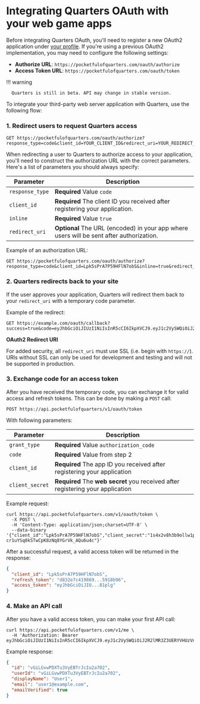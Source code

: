 # Integrating Quarters OAuth with your web game apps

Before integrating Quarters OAuth, you'll need to register a new OAuth2 application under [your profile](https://pocketfulofquarters.com/apps/new). If you're using a previous OAuth2 implementation, you may need to configure the following settings:

* **Authorize URL**: `https://pocketfulofquarters.com/oauth/authorize`
* **Access Token URL**: `https://pocketfulofquarters.com/oauth/token`

!!! warning

      Quarters is still in beta. API may change in stable version.

To integrate your third-party web server application with Quarters, use the following flow:

### 1. Redirect users to request Quarters access

```CURL
GET https://pocketfulofquarters.com/oauth/authorize?response_type=code&client_id=YOUR_CLIENT_ID&redirect_uri=YOUR_REDIRECT_URL&inline=true
```

When redirecting a user to Quarters to authorize access to your application, you'll need to construct the authorization URL with the correct parameters. Here's a list of parameters you should always specify:

| Parameter       | Description                                                                              |
| --------------- | ---------------------------------------------------------------------------------------- |
| `response_type` | **Required** Value `code`                                                                |
| `client_id`     | **Required** The client ID you received after registering your application.              |
| `inline`        | **Required** Value `true`                                                                |
| `redirect_uri`  | **Optional** The URL (encoded) in your app where users will be sent after authorization. |

Example of an authorization URL:

```CURL
GET https://pocketfulofquarters.com/oauth/authorize?response_type=code&client_id=Lpk5sPrA7P59HFlN7obS&inline=true&redirect_uri=https%3A%2F%2Fexample.com%2Foauth%2Fcallback
```

### 2. Quarters redirects back to your site

If the user approves your application, Quarters will redirect them back to your `redirect_uri` with a temporary code parameter.

Example of the redirect:

```CURL
GET https://example.com/oauth/callback?success=true&code=eyJhbGciOiJIUzI1NiIsInR5cCI6IkpXVCJ9.eyJ1c2VySWQiOiJ2R2lMR3Z3UERYVHUzVnlFQlRySmNJdTJhNzAyIiwicmFuZG9tIjoiNmFkODI2ZjAtZDY1ZS0xMWU3LTg3Y2UtZjEyMTk1M2I0ZWQxIiwiYXBwSWQiOiJMcGs1c1ByQTdQNTlIRmxON29iUyIsInRva2VuVHlwZSI6Imp3dDphdXRob3JpemF0aW9uX2NvZGUiLCJpYXQiOjE1MTIxMDg2NjYsImV4cCI6MTUxMjEwODcyNn0.Pwl3Mt_RN5Qut5VpCshP32FkZ_lES84PrDnzIGDG8J0
```

**OAuth2 Redirect URI**

For added security, all `redirect_uri` must use SSL (i.e. begin with `https://`). URIs without SSL can only be used for development and testing and will not be supported in production.

### 3. Exchange code for an access token

After you have received the temporary code, you can exchange it for valid access and refresh tokens. This can be done by making a `POST` call:

```CURL
POST https://api.pocketfulofquarters/v1/oauth/token
```

With following parameters:

| Parameter       | Description                                                                     |
| --------------- | ------------------------------------------------------------------------------- |
| `grant_type`    | **Required** Value `authorization_code`                                         |
| `code`          | **Required** Value from step 2                                                  |
| `client_id`     | **Required** The app ID you received after registering your application         |
| `client_secret` | **Required** The **web secret** you received after registering your application |

Example request:

```CURL
curl https://api.pocketfulofquarters.com/v1/oauth/token \
  -X POST \
  -H 'Content-Type: application/json;charset=UTF-8' \
  --data-binary '{"client_id":"Lpk5sPrA7P59HFlN7obS","client_secret":"1s4x2v8h3b9ollw1pt2afj8knheamvmvv","grant_type":"authorization_code","code":"eyJhbGciOiJIUzI1NiIsInR5cCI6IkpXVCJ9.eyJ1c2VySWQiOiJ2R2lMR3Z3UERYVHUzVnlFQlRySmNJdTJhNzAyIiwicmFuZG9tIjoiMDgxMmMxNTAtZDY2NC0xMWU3LTg3Y2UtZjEyMTk1M2I0ZWQxIiwiYXBwSWQiOiJMcGs1c1ByQTdQNTlIRmxON29iUyIsInRva2VuVHlwZSI6Imp3dDphdXRob3JpemF0aW9uX2NvZGUiLCJpYXQiOjE1MTIxMTEwNzcsImV4cCI6MTUxMjExMTEzN30.Jljjd7yjk-cr1uYSq0kSTwCpK8zNq8YGrVk_AQu6u4c"}'
```

After a successful request, a valid access token will be returned in the response:

```json
{
  "client_id": "Lpk5sPrA7P59HFlN7obS",
  "refresh_token": "d832e7c419869...5918b96",
  "access_token": "eyJhbGciOiJIU...81plg"
}
```

### 4. Make an API call

After you have a valid access token, you can make your first API call:

```CURL
curl https://api.pocketfulofquarters.com/v1/me \
  -H 'Authorization: Bearer eyJhbGciOiJIUzI1NiIsInR5cCI6IkpXVCJ9.eyJ1c2VySWQiOiJ2R2lMR3Z3UERYVHUzVnlFQlRySmNJdTJhNzAyIiwicmFuZG9tIjoiMWE5Njk3YzAtZDY2NC0xMWU3LTg3Y2UtZjEyMTk1M2I0ZWQxIiwiYXBwSWQiOiJMcGs1c1ByQTdQNTlIRmxON29iUyIsImFkbWluIjpmYWxzZSwiZGV2ZWxvcGVyIjpmYWxzZSwidG9rZW5UeXBlIjoiand0OnVzZXIiLCJpYXQiOjE1MTIxMTExMDgsImV4cCI6MTUxMjExMTcwOH0.PFlJjGoN3xza1Qk3ZIBaOzMPyYbrQvnjyvyvQf81plg'
```

Example response:

```json
{
  "id": "vGiLGvwPDXTu3VyEBTrJcIu2a702",
  "userId": "vGiLGvwPDXTu3VyEBTrJcIu2a702",
  "displayName": "User1",
  "email": "user1@example.com",
  "emailVerified": true
}
```
